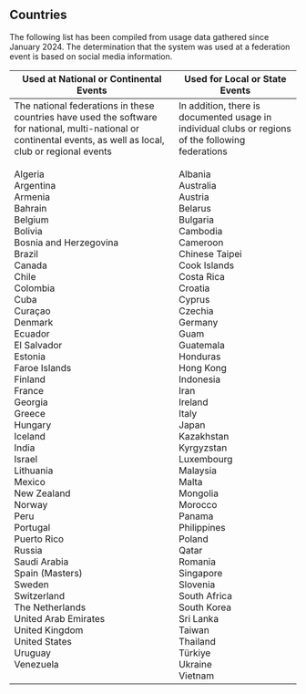 ## Countries

The following list has been compiled from usage data gathered since January 2024.  The determination that the system was used at a federation event is based on social media information.

| Used at National or Continental Events                       | Used for Local or State Events                               |
| ------------------------------------------------------------ | ------------------------------------------------------------ |
| The national federations in these countries have used the software for national, multi-national or continental events, as well as local, club or regional events<br /><br />Algeria<br/>Argentina<br/>Armenia<br/>Bahrain<br/>Belgium<br/>Bolivia<br/>Bosnia and Herzegovina<br />Brazil<br/>Canada<br/>Chile<br />Colombia<br/>Cuba<br />Curaçao<br />Denmark<br/>Ecuador<br/>El Salvador<br/>Estonia<br/>Faroe Islands<br/>Finland<br/>France<br/>Georgia<br />Greece<br/>Hungary<br/>Iceland<br/>India<br/>Israel<br/>Lithuania<br/>Mexico<br/>New Zealand<br/>Norway<br/>Peru<br/>Portugal<br/>Puerto Rico<br/>Russia<br/>Saudi Arabia<br/>Spain (Masters)<br/>Sweden<br/>Switzerland<br/>The Netherlands<br/>United Arab Emirates<br/>United Kingdom<br/>United States<br/>Uruguay<br/>Venezuela<br /><br /> | In addition, there is documented usage in individual clubs or regions of the following federations<br /><br />Albania<br />Australia<br/>Austria<br/>Belarus<br/>Bulgaria<br/>Cambodia<br/>Cameroon<br />Chinese Taipei<br />Cook Islands<br />Costa Rica<br/>Croatia<br/>Cyprus<br/>Czechia<br />Germany<br/>Guam<br />Guatemala<br/>Honduras<br/>Hong Kong<br/>Indonesia<br/>Iran<br />Ireland<br/>Italy<br />Japan<br/>Kazakhstan<br />Kyrgyzstan<br />Luxembourg<br/>Malaysia<br/>Malta<br />Mongolia<br />Morocco<br/>Panama<br/>Philippines<br/>Poland<br/>Qatar<br/>Romania<br />Singapore<br/>Slovenia<br/>South Africa<br/>South Korea<br/>Sri Lanka<br/>Taiwan<br />Thailand<br />Türkiye<br/>Ukraine<br/>Vietnam<br /> |
